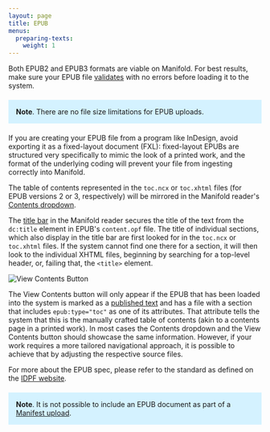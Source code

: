```yaml
---
layout: page
title: EPUB
menus:
  preparing-texts:
    weight: 1
---
```


Both EPUB2 and EPUB3 formats are viable on Manifold. For best results, make sure your EPUB file [validates](http://validator.idpf.org/) with no errors before loading it to the system.

<div style="background: #d4f2ff; margin: 20px 0; padding: 15px;">
<strong>Note</strong>. There are no file size limitations for EPUB uploads.
</div>

If you are creating your EPUB file from a program like InDesign, avoid exporting it as a fixed-layout document (FXL): fixed-layout EPUBs are structured very specifically to mimic the look of a printed work, and the format of the underlying coding will prevent your file from ingesting correctly into Manifold.

The table of contents represented in the `toc.ncx` or `toc.xhtml` files (for EPUB versions 2 or 3, respectively) will be mirrored in the Manifold reader's [Contents dropdown](/docs/reading/interface.html#contents).

The [title bar](/docs/reading/interface.html#title-bar) in the Manifold reader secures the title of the text from the `dc:title` element in EPUB's `content.opf` file. The title of individual sections, which also display in the title bar are first looked for in the `toc.ncx` or `toc.xhtml` files. If the system cannot find one there for a section, it will then look to the individual XHTML files, beginning by searching for a top-level header, or, failing that, the `<title>` element.

![View Contents Button](/docs/assets/projects/view-contents.png)

The View Contents button will only appear if the EPUB that has been loaded into the system is marked as a [published text](/docs/projects/customizing/texts.html#published-texts) and has a file with a section that includes `epub:type="toc"` as one of its attributes. That attribute tells the system that this is the manually crafted table of contents (akin to a contents page in a printed work). In most cases the Contents dropdown and the View Contents button should showcase the same information. However, if your work requires a more tailored navigational approach, it is possible to achieve that by adjusting the respective source files.

For more about the EPUB spec, please refer to the standard as defined on the [IDPF website](http://idpf.org/epub/31).

<div style="background: #d4f2ff; margin: 20px 0; padding: 15px;">
<strong>Note</strong>. It is not possible to include an EPUB document as part of a <a href="/docs/projects/preparing/index.html#manifest">Manifest upload</a>.
</div>
